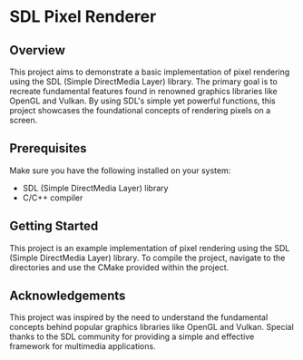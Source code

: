 # SDL Pixel Renderer

## Overview

This project aims to demonstrate a basic implementation of pixel rendering using the SDL (Simple DirectMedia Layer) library. The primary goal is to recreate fundamental features found in renowned graphics libraries like OpenGL and Vulkan. By using SDL's simple yet powerful functions, this project showcases the foundational concepts of rendering pixels on a screen.

## Prerequisites

Make sure you have the following installed on your system:

- SDL (Simple DirectMedia Layer) library
- C/C++ compiler

## Getting Started

This project is an example implementation of pixel rendering using the SDL (Simple DirectMedia Layer) library. To compile the project, navigate to the directories and use the CMake provided within the project.

## Acknowledgements

This project was inspired by the need to understand the fundamental concepts behind popular graphics libraries like OpenGL and Vulkan. Special thanks to the SDL community for providing a simple and effective framework for multimedia applications.

